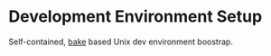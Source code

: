# Development Environment Setup

Self-contained, [bake](https://github.com/kyleburton/bake) based Unix dev environment boostrap.
